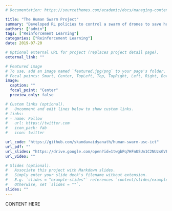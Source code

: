 ```yaml
---
# Documentation: https://sourcethemes.com/academic/docs/managing-content/

title: "The Human Swarm Project"
summary: "Developed RL policies to control a swarm of drones to save humans from a forest fire. For the [IUSSTF-Viterbi programme](https://www.iusstf.org/program/iusstf-viterbi-program) 2019"
authors: ["admin"]
tags: ["Reinforcement Learning"]
categories: ["Reinforcement Learning"]
date: 2019-07-20

# Optional external URL for project (replaces project detail page).
external_link: ""

# Featured image
# To use, add an image named `featured.jpg/png` to your page's folder.
# Focal points: Smart, Center, TopLeft, Top, TopRight, Left, Right, BottomLeft, Bottom, BottomRight.
image:
  caption: ""
  focal_point: "Center"
  preview_only: false

# Custom links (optional).
#   Uncomment and edit lines below to show custom links.
# links:
# - name: Follow
#   url: https://twitter.com
#   icon_pack: fab
#   icon: twitter

url_code: "https://github.com/skandavaidyanath/human-swarm-usc-ict"
url_pdf: ""
url_slides: "https://drive.google.com/open?id=1twgbPq7HFnUSUn1C2NUzsGVF8b2_flxS"
url_video: ""

# Slides (optional).
#   Associate this project with Markdown slides.
#   Simply enter your slide deck's filename without extension.
#   E.g. `slides = "example-slides"` references `content/slides/example-slides.md`.
#   Otherwise, set `slides = ""`.
slides: ""
---
```

CONTENT HERE